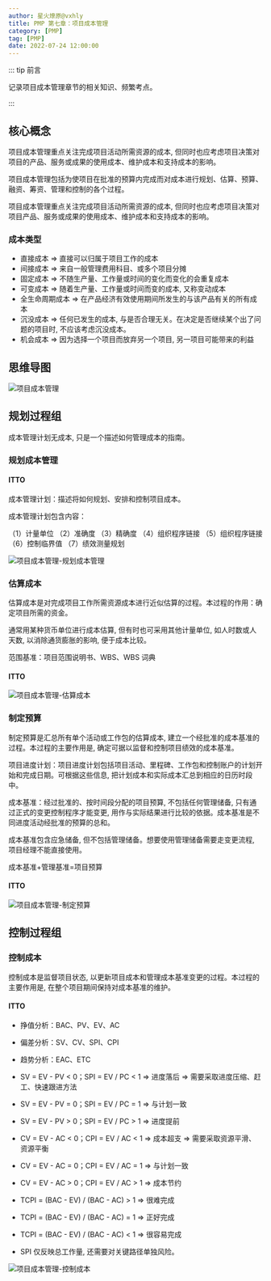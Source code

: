 ```yaml
---
author: 星火燎原@vxhly
title: PMP 第七章：项目成本管理
category: [PMP]
tag: [PMP]
date: 2022-07-24 12:00:00
---
```


::: tip 前言

记录项目成本管理章节的相关知识、频繁考点。

:::

<!-- more -->

## 核心概念

项目成本管理重点关注完成项目活动所需资源的成本, 但同时也应考虑项目决策对项目的产品、服务或成果的使用成本、维护成本和支持成本的影响。

项目成本管理包括为使项目在批准的预算内完成而对成本进行规划、估算、预算、融资、筹资、管理和控制的各个过程。

项目成本管理重点关注完成项目活动所需资源的成本, 但同时也应考虑项目决策对项目产品、服务或成果的使用成本、维护成本和支持成本的影响。

### 成本类型

- 直接成本 => 直接可以归属于项目工作的成本
- 间接成本 => 来自一般管理费用科目、或多个项目分摊
- 固定成本 => 不随生产量、工作量或时间的变化而变化的会重复成本
- 可变成本 => 随着生产量、工作量或时间而变的成本, 又称变动成本
- 全生命周期成本 => 在产品经济有效使用期间所发生的与该产品有关的所有成本
- 沉没成本 => 任何已发生的成本, 与是否合理无关。在决定是否继续某个出了问题的项目时, 不应该考虑沉没成本。
- 机会成本 => 因为选择一个项目而放弃另一个项目, 另一项目可能带来的利益

## 思维导图

![项目成本管理](/assets/project-cost-management.png)

## 规划过程组

成本管理计划无成本, 只是一个描述如何管理成本的指南。

### 规划成本管理

#### ITTO

成本管理计划：描述将如何规划、安排和控制项目成本。

成本管理计划包含内容：

（1）计量单位
（2）准确度
（3）精确度
（4）组织程序链接
（5）组织程序链接
（6）控制临界值
（7）绩效测量规划

![项目成本管理-规划成本管理](/assets/project-cost-management-1.png)

### 估算成本

估算成本是对完成项目工作所需资源成本进行近似估算的过程。本过程的作用：确定项目所需的资金。

通常用某种货币单位进行成本估算, 但有时也可采用其他计量单位, 如人时数或人天数, 以消除通货膨胀的影响, 便于成本比较。

范围基准：项目范围说明书、WBS、WBS 词典

#### ITTO

![项目成本管理-估算成本](/assets/project-cost-management-2.png)

### 制定预算

制定预算是汇总所有单个活动或工作包的估算成本, 建立一个经批准的成本基准的过程。本过程的主要作用是, 确定可据以监督和控制项目绩效的成本基准。

项目进度计划：项目进度计划包括项目活动、里程碑、工作包和控制账户的计划开始和完成日期。可根据这些信息, 把计划成本和实际成本汇总到相应的日历时段中。

成本基准：经过批准的、按时间段分配的项目预算, 不包括任何管理储备, 只有通过正式的变更控制程序才能变更, 用作与实际结果进行比较的依据。成本基准是不同进度活动经批准的预算的总和。

成本基准包含应急储备, 但不包括管理储备。想要使用管理储备需要走变更流程, 项目经理不能直接使用。

成本基准+管理基准=项目预算

#### ITTO

![项目成本管理-制定预算](/assets/project-cost-management-3.png)

## 控制过程组

### 控制成本

控制成本是监督项目状态, 以更新项目成本和管理成本基准变更的过程。本过程的主要作用是, 在整个项目期间保持对成本基准的维护。

#### ITTO

- 挣值分析：BAC、PV、EV、AC
- 偏差分析：SV、CV、SPI、CPI
- 趋势分析：EAC、ETC

- SV = EV - PV < 0；SPI = EV / PC < 1 => 进度落后 => 需要采取进度压缩、赶工、快速跟进方法
- SV = EV - PV = 0；SPI = EV / PC = 1 => 与计划一致
- SV = EV - PV > 0；SPI = EV / PC > 1 => 进度提前

- CV = EV - AC < 0；CPI = EV / AC < 1 => 成本超支 => 需要采取资源平滑、资源平衡
- CV = EV - AC = 0；CPI = EV / AC = 1 => 与计划一致
- CV = EV - AC > 0；CPI = EV / AC > 1 => 成本节约

- TCPI = (BAC - EV) / (BAC - AC) > 1 => 很难完成
- TCPI = (BAC - EV) / (BAC - AC) = 1 => 正好完成
- TCPI = (BAC - EV) / (BAC - AC) < 1 => 很容易完成

- SPI 仅反映总工作量, 还需要对关键路径单独风险。

![项目成本管理-控制成本](/assets/project-cost-management-4.png)
